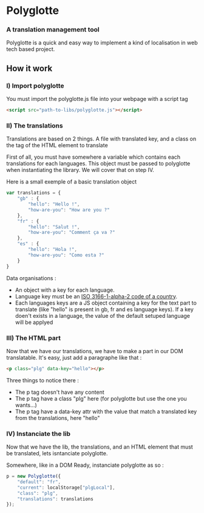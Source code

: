 # Polyglotte
### A translation management tool

Polyglotte is a quick and easy way to implement a kind of localisation in web tech based project.

## How it work

### I) Import polyglotte
You must import the polyglotte.js file into your webpage with a script tag
```html
<script src="path-to-libs/polyglotte.js"></script>
```


### II) The translations
Translations are based on 2 things. A file with translated key, and a class on the tag of the HTML element to translate

First of all, you must have somewhere a variable which contains each translations for each languages. This object must be passed to polyglotte when instantiating the library. We will cover that on step IV.

Here is a small exemple of a basic translation object
```javascript
var translations = {
    "gb" : {
    	"hello": "Hello !",
    	"how-are-you": "How are you ?"
    },
    "fr" : {
    	"hello": "Salut !",
    	"how-are-you": "Comment ça va ?"
    },
    "es" : {
    	"hello": "Hola !",
    	"how-are-you": "Como esta ?"
    }
}
```

Data organisations :
* An object with a key for each language.
* Language key must be an [ISO 3166-1-alpha-2 code of a country](https://www.iso.org/obp/ui/#search).
* Each languages keys are a JS object containing a key for the text part to translate (like "hello" is present in gb, fr and es language keys). If a key doen't exists in a language, the value of the default setuped language will be applyed

### III) The HTML part
Now that we have our translations, we have to make a part in our DOM translatable.
It's easy, just add a paragraphe like that :
```html
<p class="plg" data-key="hello"></p>
```

Three things to notice there :
* The p tag doesn't have any content
* The p tag have a class "plg" here (for polyglotte but use the one you wants...)
* The p tag have a data-key attr with the value that match a translated key from the translations, here "hello" 

### IV) Instanciate the lib
Now that we have the lib, the translations, and an HTML element that must be translated, lets isntanciate polyglotte.

Somewhere, like in a DOM Ready, instanciate polyglotte as so :
```javascript
p = new Polyglotte({
	"default": "fr",
	"current": localStorage["plgLocal"],
	"class": "plg",
	"translations": translations
});
```